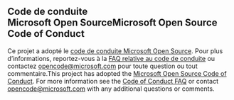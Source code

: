 ## <a name="microsoft-open-source-code-of-conduct"></a><span data-ttu-id="7fd01-101">Code de conduite Microsoft Open Source</span><span class="sxs-lookup"><span data-stu-id="7fd01-101">Microsoft Open Source Code of Conduct</span></span>
<span data-ttu-id="7fd01-p101">Ce projet a adopté le [code de conduite Microsoft Open Source](https://opensource.microsoft.com/codeofconduct/). Pour plus d’informations, reportez-vous à la [FAQ relative au code de conduite](https://opensource.microsoft.com/codeofconduct/faq/) ou contactez [opencode@microsoft.com](mailto:opencode@microsoft.com) pour toute question ou tout commentaire.</span><span class="sxs-lookup"><span data-stu-id="7fd01-p101">This project has adopted the [Microsoft Open Source Code of Conduct](https://opensource.microsoft.com/codeofconduct/). For more information see the [Code of Conduct FAQ](https://opensource.microsoft.com/codeofconduct/faq/) or contact [opencode@microsoft.com](mailto:opencode@microsoft.com) with any additional questions or comments.</span></span>
